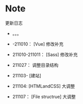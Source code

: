 # Note

  更新日志

+ 。。。

+ -211010：
    [Vue] 修改补充

+ 211010-211011：
    [Sass] 修改补充
  
+ 211027：
    调整目录结构

+ 211103-
    [建站]

+ 211104:
    [HTMLandCSS] 大调整

+ 211107：
    [File structrue] 大调整